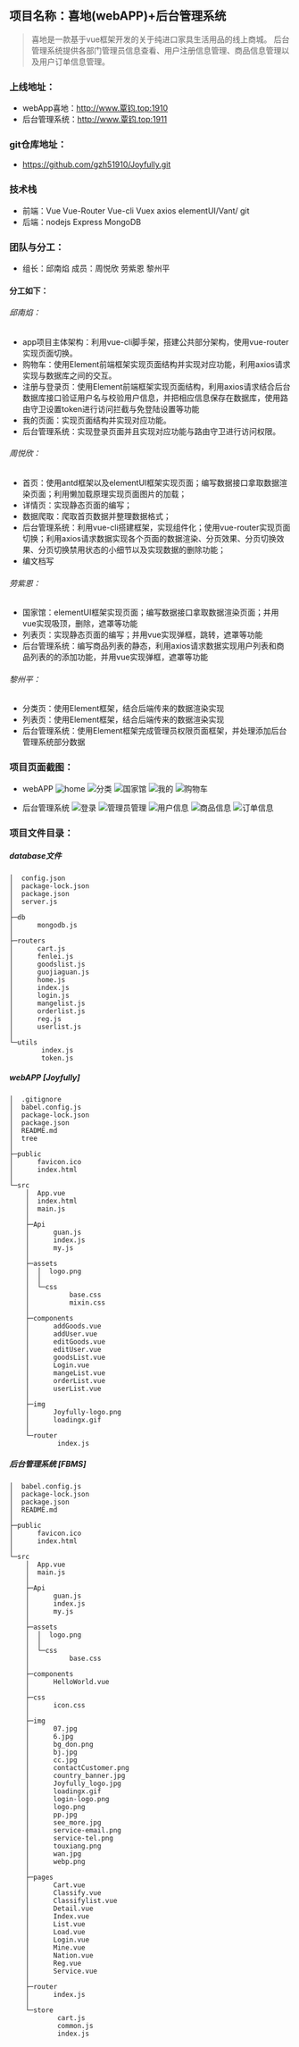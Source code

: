 ## 项目名称：喜地(webAPP)+后台管理系统
>喜地是一款基于vue框架开发的关于纯进口家具生活用品的线上商城。
> 后台管理系统提供各部门管理员信息查看、用户注册信息管理、商品信息管理以及用户订单信息管理。

### 上线地址：
* webApp喜地：http://www.覃钧.top:1910
* 后台管理系统：http://www.覃钧.top:1911

### git仓库地址：
* https://github.com/gzh51910/Joyfully.git

### 技术栈
* 前端：Vue Vue-Router Vue-cli Vuex axios elementUI/Vant/ git
* 后端：nodejs Express MongoDB

### 团队与分工：

* 组长：邱南焰 成员：周悦欣 劳紫恩 黎州平

#### 分工如下：

###### 邱南焰：
* app项目主体架构：利用vue-cli脚手架，搭建公共部分架构，使用vue-router实现页面切换。
* 购物车：使用Element前端框架实现页面结构并实现对应功能，利用axios请求实现与数据库之间的交互。
* 注册与登录页：使用Element前端框架实现页面结构，利用axios请求结合后台数据库接口验证用户名与校验用户信息，并把相应信息保存在数据库，使用路由守卫设置token进行访问拦截与免登陆设置等功能
* 我的页面：实现页面结构并实现对应功能。
* 后台管理系统：实现登录页面并且实现对应功能与路由守卫进行访问权限。

###### 周悦欣：
* 首页：使用antd框架以及elementUI框架实现页面；编写数据接口拿取数据渲染页面；利用懒加载原理实现页面图片的加载；
* 详情页：实现静态页面的编写；
* 数据爬取：爬取首页数据并整理数据格式；
* 后台管理系统：利用vue-cli搭建框架，实现组件化；使用vue-router实现页面切换；利用axios请求数据实现各个页面的数据渲染、分页效果、分页切换效果、分页切换禁用状态的小细节以及实现数据的删除功能；
* 编文档写

###### 劳紫恩：
* 国家馆：elementUI框架实现页面；编写数据接口拿取数据渲染页面；并用vue实现吸顶，删除，遮罩等功能
* 列表页：实现静态页面的编写；并用vue实现弹框，跳转，遮罩等功能
* 后台管理系统：编写商品列表的静态，利用axios请求数据实现用户列表和商品列表的的添加功能，并用vue实现弹框，遮罩等功能

###### 黎州平：
* 分类页：使用Element框架，结合后端传来的数据渲染实现
* 列表页：使用Element框架，结合后端传来的数据渲染实现
* 后台管理系统：使用Element框架完成管理员权限页面框架，并处理添加后台管理系统部分数据


### 项目页面截图：
* webAPP
    ![home](https://github.com/gzh51910/Joyfully/blob/dev/project_img/Joyfully-home.png)
    ![分类](https://github.com/gzh51910/Joyfully/blob/dev/project_img/Joyfully-fenlei.png)
    ![国家馆](https://github.com/gzh51910/Joyfully/blob/dev/project_img/Joyfully-nation.png)
    ![我的](https://github.com/gzh51910/Joyfully/blob/dev/project_img/Joyfully-mine.png)
    ![购物车](https://github.com/gzh51910/Joyfully/blob/dev/project_img/Joyfully-cart.png)

* 后台管理系统
   ![登录](https://github.com/gzh51910/Joyfully/blob/dev/project_img/FBMS-login.png)
   ![管理员管理](https://github.com/gzh51910/Joyfully/blob/dev/project_img/FBMS-mangelist.png)
   ![用户信息](https://github.com/gzh51910/Joyfully/blob/dev/project_img/FBMS-userlist.png)
   ![商品信息](https://github.com/gzh51910/Joyfully/blob/dev/project_img/FBMS-goodslist.png)
   ![订单信息](https://github.com/gzh51910/Joyfully/blob/dev/project_img/FBMS-orderlist.png)

### 项目文件目录：
##### database文件
>
    │  config.json
    │  package-lock.json
    │  package.json
    │  server.js
    │
    ├─db
    │      mongodb.js
    │
    ├─routers
    │      cart.js
    │      fenlei.js
    │      goodslist.js
    │      guojiaguan.js
    │      home.js
    │      index.js
    │      login.js
    │      mangelist.js
    │      orderlist.js
    │      reg.js
    │      userlist.js
    │
    └─utils
            index.js
            token.js
    
##### webAPP  [Joyfully]
>
    │  .gitignore
    │  babel.config.js
    │  package-lock.json
    │  package.json
    │  README.md
    │  tree
    │
    ├─public
    │      favicon.ico
    │      index.html
    │
    └─src
        │  App.vue
        │  index.html
        │  main.js
        │
        ├─Api
        │      guan.js
        │      index.js
        │      my.js
        │
        ├─assets
        │  │  logo.png
        │  │
        │  └─css
        │          base.css
        │          mixin.css
        │
        ├─components
        │      addGoods.vue
        │      addUser.vue
        │      editGoods.vue
        │      editUser.vue
        │      goodsList.vue
        │      Login.vue
        │      mangeList.vue
        │      orderList.vue
        │      userList.vue
        │
        ├─img
        │      Joyfully-logo.png
        │      loadingx.gif
        │
        └─router
                index.js
##### 后台管理系统 [FBMS]
>
    │  babel.config.js
    │  package-lock.json
    │  package.json
    │  README.md
    │
    ├─public
    │      favicon.ico
    │      index.html
    │
    └─src
        │  App.vue
        │  main.js
        │
        ├─Api
        │      guan.js
        │      index.js
        │      my.js
        │
        ├─assets
        │  │  logo.png
        │  │
        │  └─css
        │          base.css
        │
        ├─components
        │      HelloWorld.vue
        │
        ├─css
        │      icon.css
        │
        ├─img
        │      07.jpg
        │      6.jpg
        │      bg_don.png
        │      bj.jpg
        │      cc.jpg
        │      contactCustomer.png
        │      country_banner.jpg
        │      Joyfully_logo.jpg
        │      loadingx.gif
        │      login-logo.png
        │      logo.png
        │      pp.jpg
        │      see_more.jpg
        │      service-email.png
        │      service-tel.png
        │      touxiang.png
        │      wan.jpg
        │      webp.png
        │
        ├─pages
        │      Cart.vue
        │      Classify.vue
        │      Classifylist.vue
        │      Detail.vue
        │      Index.vue
        │      List.vue
        │      Load.vue
        │      Login.vue
        │      Mine.vue
        │      Nation.vue
        │      Reg.vue
        │      Service.vue
        │
        ├─router
        │      index.js
        │
        └─store
                cart.js
                common.js
                index.js